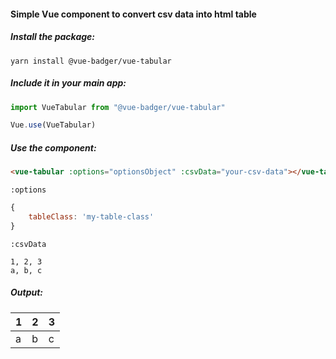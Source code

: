 #### Simple Vue component to convert csv data into html table

##### Install the package:

`yarn install @vue-badger/vue-tabular`

##### Include it in your main app:

```javascript
import VueTabular from "@vue-badger/vue-tabular"

Vue.use(VueTabular)
```

##### Use the component:

```html
<vue-tabular :options="optionsObject" :csvData="your-csv-data"></vue-tabular>
```

`:options`

```javascript
{
    tableClass: 'my-table-class'
}
```

`:csvData`

```
1, 2, 3
a, b, c
```

##### Output:

<table class="my-table-class">
    <thead>
        <tr><th>1</th><th>2</th><th>3</th></tr>
    </thead>
    <tbody>
        <tr><td>a</td><td>b</td><td>c</td></tr>
    </tbody>
</table>
